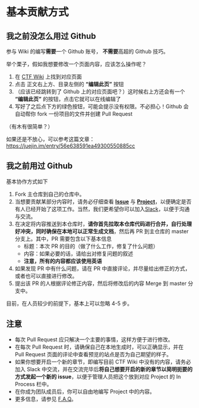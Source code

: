 # 基本贡献方式

## 我之前没怎么用过 Github

参与 Wiki 的编写**需要**一个 Github 账号， **不需要**高超的 Github 技巧。

举个栗子，假如我想要修改一个页面内容，应该怎么操作呢？

1. 在 [CTF Wiki](https://ctf-wiki.github.io/ctf-wiki/) 上找到对应页面
2. 点击 正文右上方、目录左侧的 **“编辑此页”** 按钮
3. （应该已经跳转到了 Github 上的对应页面吧？）这时候右上方还会有一个 **“编辑此页”** 的按钮，点击它就可以在线编辑了
4. 写好了之后点下方的绿色按钮，可能会提示没有权限。不必担心！Github 会自动帮你 fork 一份项目的文件并创建 Pull Request

（有木有很简单？）

如果还是不放心，可以参考这篇文章：https://juejin.im/entry/56e638591ea49300550885cc

## 我之前用过 Github

基本协作方式如下

1. Fork 主仓库到自己的仓库中。
2. 当想要贡献某部分内容时，请务必仔细查看 **[Issue](https://github.com/ctf-wiki/ctf-wiki/issues)** 与 **[Project](https://github.com/ctf-wiki/ctf-wiki/projects)**，以便确定是否有人已经开始了这项工作。当然，我们更希望你可以加入[Slack](https://join.slack.com/t/ctf-wiki/shared_invite/enQtNTkwNDg5NDUzNzAzLWExOTRhZTE0ZTMzYjVlNDk5OGI3ZDA1NmQyZjE4NWRlMGU3NjEwM2Y2ZTliMTg4Njg1MjliNWRhNTk2ZmY0NmI)，以便于沟通与交流。
3. 在决定将内容推送到本仓库时，**请你首先拉取本仓库代码进行合并，自行处理好冲突，同时确保在本地可以正常生成文档**，然后再 PR 到主仓库的 master 分支上。其中，PR 需要包含以下基本信息
    * 标题：本次 PR 的目的（做了什么工作，修复了什么问题）
    * 内容：如果必要的话，请给出对修复问题的叙述
    * **注意，所有的内容都应该使用英语**
4. 如果发现 PR 中有什么问题，请在 PR 中直接评论，并尽量给出修正的方式，或者也可以直接进行修改。 
5. 提出该 PR 的人根据评论修正内容，然后将修改后的内容 Merge 到 master 分支中。

目前，在人员较少的前提下，基本上可以忽略 4-5 步。

## 注意

- 每次 Pull Request 应只解决一个主要的事情，这样方便于进行修改。
- 在每次 Pull Request 时，请确保自己在本地生成时，可以正确显示，并在 Pull Request 页面的评论中查看预览的站点是否为自己期望的样子。
- 如果你想要开启一个新的章节，即编写目前 CTF Wiki 中没有的内容，请务必加入 Slack 中交流，并在交流完毕后**将自己想要开启的新的章节以简明扼要的方式发起一个新的 issue**，以便于管理人员把这个放到对应 Project 的 In Process 栏中。
- 在你成为团队成员后，你可以自由地编写 Project 中的内容。
- 更多信息，请参见 [F.A.Q](https://github.com/ctf-wiki/ctf-wiki/wiki/F.A.Q)。
